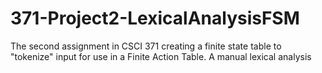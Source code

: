 # 371-Project2-LexicalAnalysisFSM
The second assignment in CSCI 371 creating a finite state table to "tokenize" input for use in a Finite Action Table. A manual lexical analysis
